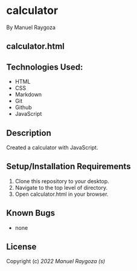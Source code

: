# calculator
By Manuel Raygoza
## calculator.html

## Technologies Used: 

* HTML
* CSS
* Markdown 
* Git
* Github
* JavaScript

## Description 

Created a calculator with JavaScript.

## Setup/Installation Requirements
1. Clone this repository to your desktop.
2. Navigate to the top level of directory.
3. Open calculator.html in your browser.

## Known Bugs

* none

## License




Copyright (c) _2022_ _Manuel Raygoza (s)_